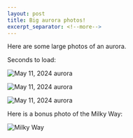 ```yaml
---
layout: post
title: Big aurora photos!
excerpt_separator: <!--more-->
---
```


Here are some large photos of an aurora.
<!--more-->

Seconds to load: <span id="load-time"></span>

![May 11, 2024 aurora](/assets/images/aurora/20240511-aurora-01.jpg)

![May 11, 2024 aurora](/assets/images/aurora/20240511-aurora-02.jpg)

![May 11, 2024 aurora](/assets/images/aurora/20240511-aurora-03.jpg)

Here is a bonus photo of the Milky Way:

![Milky Way](/assets/images/astro/20230514-milky-way.jpg)

<script type="text/javascript">
    requestAnimationFrame(renderLoadTime);
    function renderLoadTime() {
        var navPerformanceEntry = window.performance.getEntriesByType("navigation")[0];
        var loadTime = navPerformanceEntry.duration || window.performance.now();
        document.getElementById("load-time").textContent = (loadTime/1000).toFixed(3);
        if (navPerformanceEntry.duration === 0) {
            requestAnimationFrame(() => renderLoadTime());
        }
    }
</script>

